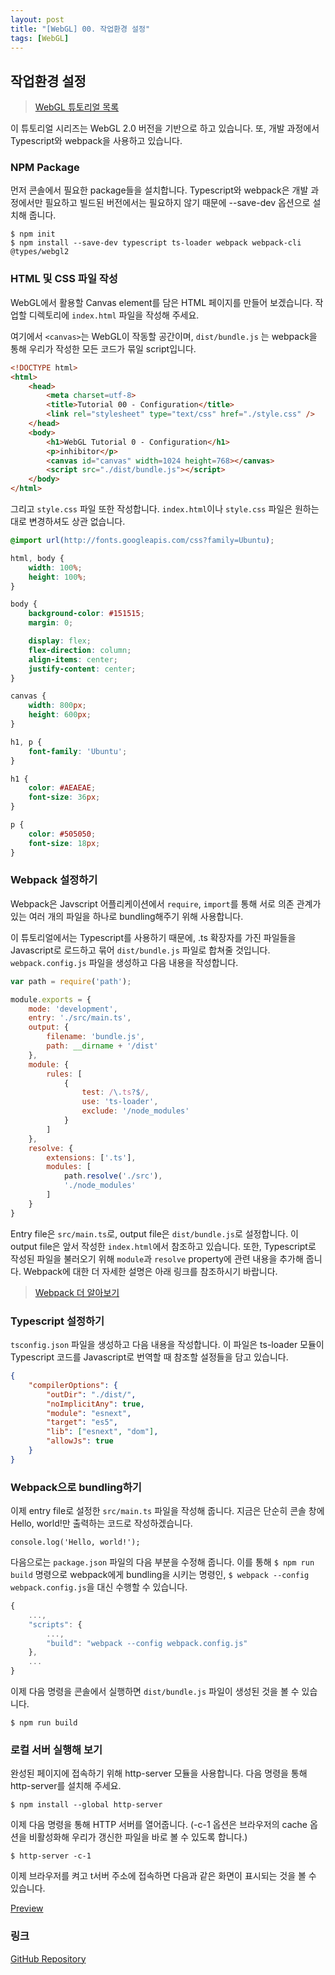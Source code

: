 ```yaml
---
layout: post
title: "[WebGL] 00. 작업환경 설정"
tags: [WebGL]
---
```

## 작업환경 설정

> [WebGL 튜토리얼 목록]({{site.url}}/1_webgl-tutorials)

이 튜토리얼 시리즈는 WebGL 2.0 버전을 기반으로 하고 있습니다. 또, 개발 과정에서 Typescript와 webpack을 사용하고 있습니다.

<!--more-->

### NPM Package

먼저 콘솔에서 필요한 package들을 설치합니다. Typescript와 webpack은 개발 과정에서만 필요하고 빌드된 버전에서는 필요하지 않기 때문에 --save-dev 옵션으로 설치해 줍니다.

```
$ npm init
$ npm install --save-dev typescript ts-loader webpack webpack-cli @types/webgl2
```

### HTML 및 CSS 파일 작성

WebGL에서 활용할 Canvas element를 담은 HTML 페이지를 만들어 보겠습니다. 작업할 디렉토리에 `index.html` 파일을 작성해 주세요.

여기에서 `<canvas>`는 WebGL이 작동할 공간이며, `dist/bundle.js` 는 webpack을 통해 우리가 작성한 모든 코드가 묶일 script입니다.

```html
<!DOCTYPE html>
<html>
    <head>
        <meta charset=utf-8>
        <title>Tutorial 00 - Configuration</title>
        <link rel="stylesheet" type="text/css" href="./style.css" />
    </head>
    <body>
        <h1>WebGL Tutorial 0 - Configuration</h1>
        <p>inhibitor</p>
        <canvas id="canvas" width=1024 height=768></canvas>
        <script src="./dist/bundle.js"></script>
    </body>
</html>
```

그리고 `style.css` 파일 또한 작성합니다. `index.html`이나 `style.css` 파일은 원하는 대로 변경하셔도 상관 없습니다.

```css
@import url(http://fonts.googleapis.com/css?family=Ubuntu);

html, body {
    width: 100%;
    height: 100%;
}

body { 
    background-color: #151515;
    margin: 0;

    display: flex;
    flex-direction: column;
    align-items: center;
    justify-content: center;
}

canvas {
    width: 800px;
    height: 600px;
}

h1, p {
    font-family: 'Ubuntu';
}

h1 {
    color: #AEAEAE;
    font-size: 36px;
}

p {
    color: #505050;
    font-size: 18px;
}
```

### Webpack 설정하기

Webpack은 Javscript 어플리케이션에서 `require`, `import`를 통해 서로 의존 관계가 있는 여러 개의 파일을 하나로 bundling해주기 위해 사용합니다.

이 튜토리얼에서는 Typescript를 사용하기 때문에, .ts 확장자를 가진 파일들을 Javascript로 로드하고 묶어 `dist/bundle.js` 파일로 합쳐줄 것입니다. `webpack.config.js` 파일을 생성하고 다음 내용을 작성합니다.

```javascript
var path = require('path');

module.exports = {
    mode: 'development',
    entry: './src/main.ts',
    output: {
        filename: 'bundle.js',
        path: __dirname + '/dist'
    },
    module: {
        rules: [
            {
                test: /\.ts?$/,
                use: 'ts-loader',
                exclude: '/node_modules'
            }
        ]
    },
    resolve: {
        extensions: ['.ts'],
        modules: [
            path.resolve('./src'),
            './node_modules'
        ]
    }
}
```

Entry file은 `src/main.ts`로, output file은 `dist/bundle.js`로 설정합니다. 이 output file은 앞서 작성한 `index.html`에서 참조하고 있습니다. 또한, Typescript로 작성된 파일을 불러오기 위해 `module`과 `resolve` property에 관련 내용을 추가해 줍니다. Webpack에 대한 더 자세한 설명은 아래 링크를 참조하시기 바랍니다.

> [Webpack 더 알아보기](https://webpack.js.org/concepts)

### Typescript 설정하기

`tsconfig.json` 파일을 생성하고 다음 내용을 작성합니다. 이 파일은 ts-loader 모듈이 Typescript 코드를 Javascript로 번역할 때 참조할 설정들을 담고 있습니다.

```json
{
    "compilerOptions": {
        "outDir": "./dist/",
        "noImplicitAny": true,
        "module": "esnext",
        "target": "es5",
        "lib": ["esnext", "dom"],
        "allowJs": true
    }
}
```

### Webpack으로 bundling하기

이제 entry file로 설정한 `src/main.ts` 파일을 작성해 줍니다. 지금은 단순히 콘솔 창에 Hello, world!만 출력하는 코드로 작성하겠습니다.

```
console.log('Hello, world!');
```

다음으로는 `package.json` 파일의 다음 부분을 수정해 줍니다.
이를 통해 `$ npm run build` 명령으로 webpack에게 bundling을 시키는 명령인, `$ webpack --config webpack.config.js`을 대신 수행할 수 있습니다.

```javascript
{
    ...,
    "scripts": {
        ...,
        "build": "webpack --config webpack.config.js"
    },
    ...
}
```

이제 다음 명령을 콘솔에서 실행하면 `dist/bundle.js` 파일이 생성된 것을 볼 수 있습니다.

```
$ npm run build
```

### 로컬 서버 실행해 보기

완성된 페이지에 접속하기 위해 http-server 모듈을 사용합니다. 다음 명령을 통해 http-server를 설치해 주세요.

```
$ npm install --global http-server
```

이제 다음 명령을 통해 HTTP 서버를 열어줍니다. (-c-1 옵션은 브라우저의 cache 옵션을 비활성화해 우리가 갱신한 파일을 바로 볼 수 있도록 합니다.)

```
$ http-server -c-1
```

이제 브라우저를 켜고 t서버 주소에 접속하면 다음과 같은 화면이 표시되는 것을 볼 수 있습니다.

[Preview]({{site.url}}/pages/webgl-tutorials/00-configuration)

### 링크

[GitHub Repository](https://github.com/inhibitor1217/webgl-tutorials/tree/master/tutorials/00-configuration)
